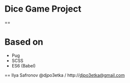 Dice Game Project
==============
==

Based on
==
 - Pug
 - SCSS
 - ES6 (Babel)

==
Ilya Safronov @djpo3etka / http://djpo3etka@gmail.com

